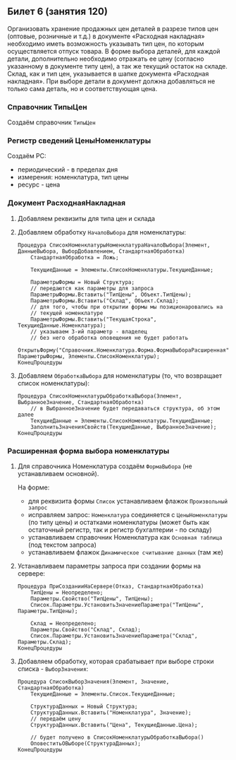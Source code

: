 ## Билет 6 (занятия 120)

Организовать хранение продажных цен деталей в разрезе типов цен (оптовые, розничные и т.д.) в документе «Расходная накладная» необходимо иметь возможность указывать тип цен, по которым осуществляется отпуск товара. В форме выбора деталей, для каждой детали, дополнительно необходимо отражать ее цену (согласно указанному в документе типу цен), а так же текущий остаток на складе. Склад, как и тип цен, указывается в шапке документа «Расходная накладная». При выборе детали в документ должна добавляться не только сама деталь, но и соответствующая цена.



### Справочник **ТипыЦен**

Создаём справочник `ТипыЦен`

### Регистр сведений **ЦеныНоменклатуры**

Создаём РС:
- периодический - в пределах дня
- измерения: номенклатура, тип цены
- ресурс - цена


### Документ **РасходнаяНакладная**

1. Добавляем реквизиты для типа цен и склада

2. Добавляем обработку `НачалоВыбора` для номенклатуры:
    ```1c
    Процедура СписокНоменклатурыНоменклатураНачалоВыбора(Элемент, ДанныеВыбора, ВыборДобавлением, СтандартнаяОбработка)
        СтандартнаяОбработка = Ложь; 
        
        ТекущиеДанные = Элементы.СписокНоменклатуры.ТекущиеДанные;
        
        ПараметрыФормы = Новый Структура;
        // передаются как параметры для запроса
        ПараметрыФормы.Вставить("ТипЦены", Объект.ТипЦены);
        ПараметрыФормы.Вставить("Склад", Объект.Склад);
        // для того, чтобы при открытии формы мы позиционаровались на 
        // текущей номенклатуре
        ПараметрыФормы.Вставить("ТекущаяСтрока", ТекущиеДанные.Номенклатура); 
        // указываем 3-ий параметр - владелец
        // без него обработка оповещения не будет работать
        ОткрытьФорму("Справочник.Номенклатура.Форма.ФормаВыбораРасширенная", ПараметрыФормы, Элементы.СписокНоменклатуры);
    КонецПроцедуры
    ```

3. Добавляем `ОбработкаВыбора` для номенклатуры (то, что возвращает список номенклатуры):
    ```1c
    Процедура СписокНоменклатурыОбработкаВыбора(Элемент, ВыбранноеЗначение, СтандартнаяОбработка)
        // в ВыбранноеЗначение будет передаваться структура, об этом далее
        ТекущиеДанные = Элементы.СписокНоменклатуры.ТекущиеДанные;
        ЗаполнитьЗначенияСвойств(ТекущиеДанные, ВыбранноеЗначение);
    КонецПроцедуры
    ```


### Расширенная форма выбора номенклатуры

1. Для справочника Номенклатура создаём `ФормаВыбора` (не устанавливаем основной).

    На форме:
    - для реквизита формы `Список` устанавливаем флажок `Произвольный запрос`
    - исправляем запрос: `Номенклатура` соединяется с `ЦеныНоменклатуры` (по типу цены) и остатками номенклатуры (может быть как остаточный регистр, так и регистр бухгалтерии - по складу) 
    - устанавливаем справочник Номенклатура как `Основная таблица` (под текстом запроса)
    - устанавливаем флажок `Динамическое считывание данных` (там же)

2. Устанавливаем параметры запроса при создании формы на сервере:
    ```1c
    Процедура ПриСозданииНаСервере(Отказ, СтандартнаяОбработка) 
        ТипЦены = Неопределено;
        Параметры.Свойство("ТипЦены", ТипЦены);
        Список.Параметры.УстановитьЗначениеПараметра("ТипЦены", Параметры.ТипЦены);
        
        Склад = Неопределено;
        Параметры.Свойство("Склад", Склад);
        Список.Параметры.УстановитьЗначениеПараметра("Склад", Параметры.Склад);
    КонецПроцедуры
    ```

3. Добавляем обработку, которая срабатывает при выборе строки списка - `ВыборЗначения`:
    ```1c
    Процедура СписокВыборЗначения(Элемент, Значение, СтандартнаяОбработка)
        ТекущиеДанные = Элементы.Список.ТекущиеДанные;
        
        СтруктураДанных = Новый Структура;
        СтруктураДанных.Вставить("Номенклатура", Значение);
        // передаём цену
        СтруктураДанных.Вставить("Цена", ТекущиеДанные.Цена);
        
        // будет получено в СписокНоменклатурыОбработкаВыбора()
        ОповеститьОВыборе(СтруктураДанных);
    КонецПроцедуры
    ```
